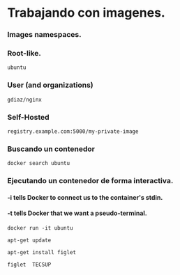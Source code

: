 # Trabajando con imagenes.
### Images namespaces.
### Root-like. 
```
ubuntu
```
### User (and organizations)
```
gdiaz/nginx
```
### Self-Hosted
```
registry.example.com:5000/my-private-image
```
### Buscando un contenedor <ubuntu>

```
docker search ubuntu
```
### Ejecutando un contenedor de forma interactiva. <ubuntu>
#### -i tells Docker to connect us to the container's stdin.
#### -t tells Docker that we want a pseudo-terminal.

```
docker run -it ubuntu
```
```
apt-get update
```
```
apt-get install figlet
```

```
figlet  TECSUP

```
